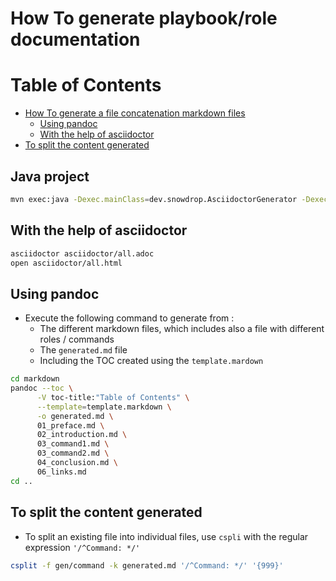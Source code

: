 # How To generate playbook/role documentation

Table of Contents
=================

  * [How To generate a file concatenation markdown files](#how-to-generate-a-file-concatenation-markdown-files)
     * [Using pandoc](#using-pandoc)
     * [With the help of asciidoctor](#with-the-help-of-asciidoctor)
  * [To split the content generated](#to-split-the-content-generated)

## Java project
```bash
mvn exec:java -Dexec.mainClass=dev.snowdrop.AsciidoctorGenerator -Dexec.args="asciidoctor/all.adoc"
```


## With the help of asciidoctor
```bash
asciidoctor asciidoctor/all.adoc
open asciidoctor/all.html
```

## Using pandoc

- Execute the following command to generate from :
  - The different markdown files, which includes also a file with different roles / commands
  - The `generated.md` file
  - Including the TOC created using the `template.mardown`

```bash
cd markdown
pandoc --toc \
      -V toc-title:"Table of Contents" \
      --template=template.markdown \
      -o generated.md \
      01_preface.md \
      02_introduction.md \
      03_command1.md \
      03_command2.md \
      04_conclusion.md \
      06_links.md
cd ..
```

## To split the content generated

- To split an existing file into individual files, use `cspli` with the regular expression `'/^Command: */'`
```bash
csplit -f gen/command -k generated.md '/^Command: */' '{999}'
```
